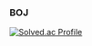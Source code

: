 ### BOJ  
[![Solved.ac Profile](http://mazassumnida.wtf/api/v2/generate_badge?boj=winterflower)](https://solved.ac/winterflower/)
